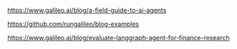https://www.galileo.ai/blog/a-field-guide-to-ai-agents

https://github.com/rungalileo/blog-examples


https://www.galileo.ai/blog/evaluate-langgraph-agent-for-finance-research


